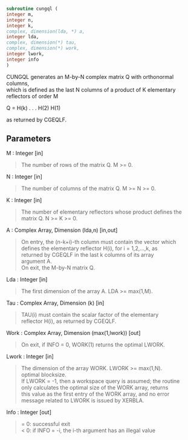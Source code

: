 ```fortran  
subroutine cungql (  
integer m,  
integer n,  
integer k,  
complex, dimension(lda, *) a,  
integer lda,  
complex, dimension(*) tau,  
complex, dimension(*) work,  
integer lwork,  
integer info  
)  
```  
  
CUNGQL generates an M-by-N complex matrix Q with orthonormal columns,  
which is defined as the last N columns of a product of K elementary  
reflectors of order M  
  
Q  =  H(k) . . . H(2) H(1)  
  
as returned by CGEQLF.  
  
## Parameters  
M : Integer [in]  
> The number of rows of the matrix Q. M >= 0.  
  
N : Integer [in]  
> The number of columns of the matrix Q. M >= N >= 0.  
  
K : Integer [in]  
> The number of elementary reflectors whose product defines the  
> matrix Q. N >= K >= 0.  
  
A : Complex Array, Dimension (lda,n) [in,out]  
> On entry, the (n-k+i)-th column must contain the vector which  
> defines the elementary reflector H(i), for i = 1,2,...,k, as  
> returned by CGEQLF in the last k columns of its array  
> argument A.  
> On exit, the M-by-N matrix Q.  
  
Lda : Integer [in]  
> The first dimension of the array A. LDA >= max(1,M).  
  
Tau : Complex Array, Dimension (k) [in]  
> TAU(i) must contain the scalar factor of the elementary  
> reflector H(i), as returned by CGEQLF.  
  
Work : Complex Array, Dimension (max(1,lwork)) [out]  
> On exit, if INFO = 0, WORK(1) returns the optimal LWORK.  
  
Lwork : Integer [in]  
> The dimension of the array WORK. LWORK >= max(1,N).  
> optimal blocksize.  
> If LWORK = -1, then a workspace query is assumed; the routine  
> only calculates the optimal size of the WORK array, returns  
> this value as the first entry of the WORK array, and no error  
> message related to LWORK is issued by XERBLA.  
  
Info : Integer [out]  
> = 0:  successful exit  
> < 0:  if INFO = -i, the i-th argument has an illegal value  
  
